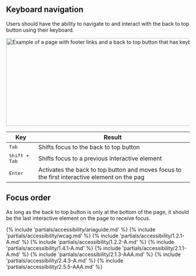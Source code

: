 ## Keyboard navigation

Users should have the ability to navigate to and interact with the back to top button using their keyboard.

<uxdot-example width-adjustment="872px">
  <img src="../back-to-top-keyboard-nav.png" 
      alt="Example of a page with footer links and a back to top button that has keyboard interaction annotations"
      width="872"
      height="240">
</uxdot-example>

<rh-table>
  <table>
    <thead>
      <tr>
        <th scope="col" data-label="Key">Key</th>
        <th scope="col" data-label="Result">Result</th>
      </tr>
    </thead>
    <tbody>
      <tr>
        <td data-label="Key"><kbd>Tab</kbd></td>
        <td data-label="Result">Shifts focus to the back to top button </td>
      </tr>
      <tr>
        <td data-label="Key"><kbd>Shift + Tab</kbd></td>
        <td data-label="Result">Shifts focus to a previous interactive element</td>
      </tr>
      <tr>
        <td data-label="Key"><kbd>Enter</kbd></td>
        <td data-label="Result">Activates the back to top button and moves focus to the first interactive element on the pag</td>
      </tr>
    </tbody>
  </table>
</rh-table>

## Focus order

As long as the back to top button is only at the bottom of the page, it should be the last interactive element on the page to receive focus.

{% include 'partials/accessibility/ariaguide.md' %}
{% include 'partials/accessibility/wcag.md' %}
{% include 'partials/accessibility/1.2.1-A.md' %}
{% include 'partials/accessibility/1.2.2-A.md' %}
{% include 'partials/accessibility/1.4.1-A.md' %}
{% include 'partials/accessibility/2.1.1-A.md' %}
{% include 'partials/accessibility/2.1.3-AAA.md' %}
{% include 'partials/accessibility/2.4.3-A.md' %}
{% include 'partials/accessibility/2.5.5-AAA.md' %}
